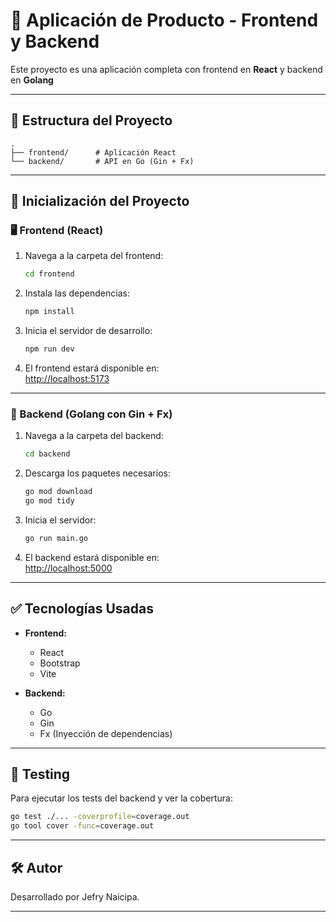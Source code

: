 # 📱 Aplicación de Producto - Frontend y Backend

Este proyecto es una aplicación completa con frontend en **React** y backend en **Golang**

---

## 📁 Estructura del Proyecto

```
.
├── frontend/      # Aplicación React
└── backend/       # API en Go (Gin + Fx)
```

---

## 🚀 Inicialización del Proyecto

### 🖥️ Frontend (React)

1. Navega a la carpeta del frontend:

   ```bash
   cd frontend
   ```

2. Instala las dependencias:

   ```bash
   npm install
   ```

3. Inicia el servidor de desarrollo:

   ```bash
   npm run dev
   ```

4. El frontend estará disponible en:  
   [http://localhost:5173](http://localhost:5173)

---

### 🧩 Backend (Golang con Gin + Fx)

1. Navega a la carpeta del backend:

   ```bash
   cd backend
   ```

2. Descarga los paquetes necesarios:

   ```bash
   go mod download
   go mod tidy
   ```

3. Inicia el servidor:

   ```bash
   go run main.go
   ```

4. El backend estará disponible en:  
   [http://localhost:5000](http://localhost:5000)

---

## ✅ Tecnologías Usadas

- **Frontend:**

  - React
  - Bootstrap
  - Vite

- **Backend:**
  - Go
  - Gin
  - Fx (Inyección de dependencias)

---

## 🧪 Testing

Para ejecutar los tests del backend y ver la cobertura:

```bash
go test ./... -coverprofile=coverage.out
go tool cover -func=coverage.out
```

---

## 🛠️ Autor

Desarrollado por Jefry Naicipa.

---
